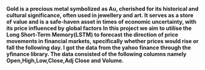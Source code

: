 **Gold is a precious metal symbolized as Au, cherished for its historical and cultural significance, often used in jewellery and art. It serves as a store of value and is a safe-haven asset in times of economic uncertainty, with its price influenced by global factors In this project we aim to utilise the Long Short-Term Memory(LSTM) to forecast the direction of price movements in financial markets, specifically whether prices would rise or fall the following day. I got the data from the yahoo finance through the yfinance library. The data consisted of the following columns namely Open,High,Low,Close,Adj Close and Volume.**
